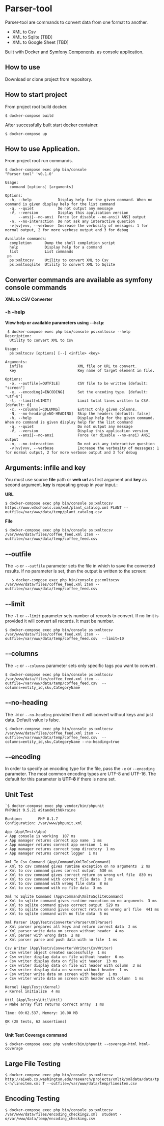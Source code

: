 # Parser-tool 

Parser-tool are commands to convert data from one format to another.

 - XML to Csv
 - XML to Sqlite [TBD]
 - XML to Google Sheet [TBD]

Built with Docker and [Symfony Components](https://symfony.com/components). as console application.


## How to use
Download or clone project from repository.

## How to start project

From project root build docker.

    $ docker-compose build

After successfully built start docker container.

    $ docker-compose up

## How to use Application.

From project root run commands.

    $ docker-compose exec php bin/console 
    "Parser tool" 'v0.1.0'
    
    Usage:
      command [options] [arguments]
    
    Options:
      -h, --help            Display help for the given command. When no command is given display help for the list command
      -q, --quiet           Do not output any message
      -V, --version         Display this application version
          --ansi|--no-ansi  Force (or disable --no-ansi) ANSI output
      -n, --no-interaction  Do not ask any interactive question
      -v|vv|vvv, --verbose  Increase the verbosity of messages: 1 for normal output, 2 for more verbose output and 3 for debug
    
    Available commands:
      completion      Dump the shell completion script
      help            Display help for a command
      list            List commands
     ps
      ps:xmltocsv     Utility to convert XML to Csv
      ps:xmltosqlite  Utility to convert XML to Sqlite

## Converter commands are available as symfony console commands

**XML to CSV Converter**

### -h –help

**View help or available parameters using `--help`:**

     $ docker-compose exec php bin/console ps:xmltocsv --help
    Description:
      Utility to convert XML to Csv
    
    Usage:
      ps:xmltocsv [options] [--] <infile> <key>
    
    Arguments:
      infile                         XML file or URL to convert.
      key                            Key name of target element in file.
    
    Options:
      -o, --outfile[=OUTFILE]        CSV file to be written [default: "screen"]
      -e, --encoding[=ENCODING]      Set the encoding type. [default: "utf-8"]
      -l, --limit[=LIMIT]            Limit total lines written to CSV. [default: 0]
      -c, --columns[=COLUMNS]        Extract only given columns.
      -N, --no-heading[=NO-HEADING]  Skip the headers [default: false]
      -h, --help                     Display help for the given command. When no command is given display help for the list command
      -q, --quiet                    Do not output any message
      -V, --version                  Display this application version
          --ansi|--no-ansi           Force (or disable --no-ansi) ANSI output
      -n, --no-interaction           Do not ask any interactive question
      -v|vv|vvv, --verbose           Increase the verbosity of messages: 1 for normal output, 2 for more verbose output and 3 for debug

## Arguments: infile and key
You must use source **file** path or **web url** as first argument and **key** as second argument. **key** is  repeating group in your input.:

**URL**

    $ docker-compose exec php bin/console ps:xmltocsv https://www.w3schools.com/xml/plant_catalog.xml PLANT --outfile=/var/www/data/temp/plant_catalog.csv

**File**

    $ docker-compose exec php bin/console ps:xmltocsv /var/www/data/files/coffee_feed.xml item --outfile=/var/www/data/temp/coffee_feed.csv

## --outfile
The  `-o`  or  `--outfile`  parameter sets the file in which to save the converted results. If no parameter is set, then the output is written to the screen:

       $ docker-compose exec php bin/console ps:xmltocsv /var/www/data/files/coffee_feed.xml item --outfile=/var/www/data/temp/coffee_feed.csv

## --limit
The  `-l`  or  `--limit`  parameter sets number of records to convert. If no limit is provided it will convert all records. It must be number.

    $ docker-compose exec php bin/console ps:xmltocsv /var/www/data/files/coffee_feed.xml item --outfile=/var/www/data/temp/coffee_feed.csv  --limit=10

## --columns
The  `-c`  or  `--columns`  parameter sets only specific tags you want to convert .

    $ docker-compose exec php bin/console ps:xmltocsv /var/www/data/files/coffee_feed.xml item --outfile=/var/www/data/temp/coffee_feed.csv  --columns=entity_id,sku,CategoryName

## --no-heading
The  `-N`  or  `--no-heading`  provided then it will convert without keys and just data. Default value is false.

    $ docker-compose exec php bin/console ps:xmltocsv /var/www/data/files/coffee_feed.xml item --outfile=/var/www/data/temp/coffee_feed.csv  --columns=entity_id,sku,CategoryName --no-heading=true

## --encoding
In order to specify an encoding type for the file, pass the `-e` or `--encoding` parameter. The most common encoding types are UTF-8 and UTF-16. The default for this parameter is **UTF-8** if there is none set.


## Unit Test
    
    `$ docker-compose exec php vendor/bin/phpunit
    PHPUnit 9.5.21 #StandWithUkraine
    
    Runtime:       PHP 8.1.7
    Configuration: /var/www/phpunit.xml
    
    App (App\Tests\App)
    ✔ App console is working  107 ms
    ✔ App manager returns correct app name  1 ms
    ✔ App manager returns correct app version  1 ms
    ✔ App manager returns correct temp directory  1 ms
    ✔ App manager returns correct logger  1 ms
    
    Xml To Csv Command (App\Command\XmlToCsvCommand)
    ✔ Xml to csv command gives runtime exception on no arguments  2 ms
    ✔ Xml to csv command gives correct output  530 ms
    ✔ Xml to csv command gives correct return on wrong url file  830 ms
    ✔ Xml to csv command with correct file data  3 ms
    ✔ Xml to csv command with wrong file data  8 ms
    ✔ Xml to csv command with no file data  3 ms
    
    Xml To Sqlite Command (App\Command\XmlToSqliteCommand)
    ✔ Xml to sqlite command gives runtime exception on no arguments  3 ms
    ✔ Xml to sqlite command gives correct output  529 ms
    ✔ Xml to sqlite command gives correct return on wrong url file  441 ms
    ✔ Xml to sqlite command with no file data  5 ms
    
    Xml Parser (App\Tests\Converter\Parser\XmlParser)
    ✔ Xml parser prepares all keys and return correct data  2 ms
    ✔ Xml parser write data on screen without header  4 ms
    ✔ Xml parser with wrong data  2 ms
    ✔ Xml parser parse and push data with no file  1 ms
    
    Csv Writer (App\Tests\Converter\Writer\CsvWriter)
    ✔ Csv writer object created successfully  1 ms
    ✔ Csv writer display data on file without header  6 ms
    ✔ Csv writer display data on file wit header  13 ms
    ✔ Csv writer display data on file wit header with column  3 ms
    ✔ Csv writer display data on screen without header  1 ms
    ✔ Csv writer write data on screen with header  1 ms
    ✔ Csv writer write data on screen with header with column  1 ms
    
    Kernel (App\Tests\Kernel)
    ✔ Kernel initialize  4 ms
    
    Util (App\Tests\Util\Util)
    ✔ Make array flat returns correct array  1 ms
    
    Time: 00:02.537, Memory: 10.00 MB
    
    OK (28 tests, 62 assertions)
    `

**Unit Test Coverage command**

    $ docker-compose exec php vendor/bin/phpunit --coverage-html html-coverage

## Large File Testing

`$ docker-compose exec php bin/console ps:xmltocsv http://aiweb.cs.washington.edu/research/projects/xmltk/xmldata/data/tpc-h/lineitem.xml T --outfile=/var/www/data/temp/lineitem.csv`

## Encoding Testing
`$ docker-compose exec php bin/console ps:xmltocsv /var/www/data/files/encoding_checking2.xml  student -o/var/www/data/temp/encoding_checking.csv`



